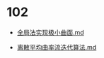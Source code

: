 # 102
- [全局法实现极小曲面.md](docs\games\102\全局法实现极小曲面.md)

- [离散平均曲率流迭代算法.md](docs\games\102\离散平均曲率流迭代算法.md)

